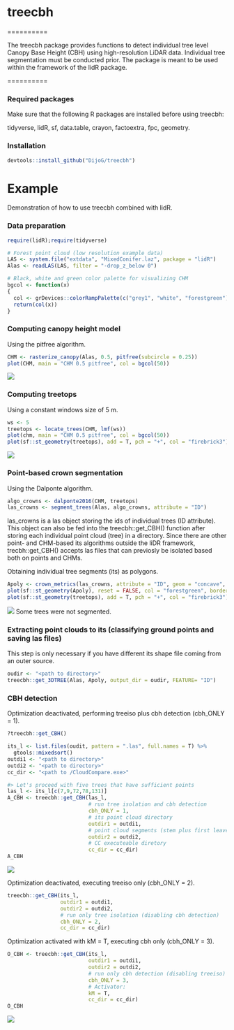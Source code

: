 # treecbh 
==========

The treecbh package provides functions to detect individual tree level Canopy Base Height (CBH) using high-resolution LiDAR data. Individual tree segmentation must be conducted prior. The package is meant to be used within the framework of the lidR package. 

==========


### Required packages

Make sure that the following R packages are installed before using treecbh:

tidyverse,
lidR,
sf,
data.table,
crayon,
factoextra,
fpc,
geometry.


### Installation
```r
devtools::install_github("DijoG/treecbh")
```

# Example
Demonstration of how to use treecbh combined with lidR. 


### Data preparation
```r
require(lidR);require(tidyverse)

# Forest point cloud (low resolution example data)
LAS <- system.file("extdata", "MixedConifer.laz", package = "lidR")
Alas <- readLAS(LAS, filter = "-drop_z_below 0") 

# Black, white and green color palette for visualizing CHM
bgcol <- function(x)
{
  col <- grDevices::colorRampPalette(c("grey1", "white", "forestgreen"))
  return(col(x))
}
```


### Computing canopy height model
Using the pitfree algorithm.
```r
CHM <- rasterize_canopy(Alas, 0.5, pitfree(subcircle = 0.25))
plot(CHM, main = "CHM 0.5 pitfree", col = bgcol(50))
```
<img align="bottom" src="https://raw.githubusercontent.com/DijoG/storage/main/README/01_chm_pitfree.png">


### Computing treetops
Using a constant windows size of 5 m.
```r
ws <- 5
treetops <- locate_trees(CHM, lmf(ws))
plot(chm, main = "CHM 0.5 pitfree", col = bgcol(50))
plot(sf::st_geometry(treetops), add = T, pch = "+", col = "firebrick3")
```
<img align="bottom" src="https://raw.githubusercontent.com/DijoG/storage/main/README/02_chm_pitfree_treetops.png">


### Point-based crown segmentation
Using the Dalponte algorithm.

```r
algo_crowns <- dalponte2016(CHM, treetops)
las_crowns <- segment_trees(Alas, algo_crowns, attribute = "ID")
```
las_crowns is a las object storing the ids of individual trees (ID attribute). This object can also be fed into the treecbh::get_CBH() function after storing each individual point cloud (tree) in a directory. Since there are other point- and CHM-based its algorithms outside the liDR framework, trecbh::get_CBH() accepts las files that can previosly be isolated based both on points and CHMs. 

Obtaining individual tree segments (its) as polygons.
```r
Apoly <- crown_metrics(las_crowns, attribute = "ID", geom = "concave", func = NULL)
plot(sf::st_geometry(Apoly), reset = FALSE, col = "forestgreen", border = "grey80")
plot(sf::st_geometry(treetops), add = T, pch = "+", col = "firebrick3")
```
<img align="bottom" src="https://raw.githubusercontent.com/DijoG/storage/main/README/03_its_treetops.png">
Some trees were not segmented.


### Extracting point clouds to its (classifying ground points and saving las files)
This step is only necessary if you have different its shape file coming from an outer source.
```r
oudir <- "<path to directory>"
treecbh::get_3DTREE(Alas, Apoly, output_dir = oudir, FEATURE= "ID")
```


### CBH detection
Optimization deactivated, performing treeiso plus cbh detection (cbh_ONLY = 1).
```r
?treecbh::get_CBH()

its_l <- list.files(oudit, pattern = ".las", full.names = T) %>%
  gtools::mixedsort()
outdi1 <- "<path to directory>"
outdi2 <- "<path to directory>"
cc_dir <- "<path to /CloudCompare.exe>"

#> Let's proceed with five trees that have sufficient points
las_l <- its_l[c(7,9,72,78,131)]
A_CBH <- treecbh::get_CBH(las_l,
                          # run tree isolation and cbh detection
                          cbh_ONLY = 1,
                          # its point cloud directory
                          outdir1 = outdi1,
                          # point cloud segments (stem plus first leaved branch) directory
                          outdir2 = outdi2,
                          # CC executeable diretory
                          cc_dir = cc_dir)
A_CBH
```
<img align="bottom" src="https://raw.githubusercontent.com/DijoG/storage/main/README/04_A_CBH.png">


Optimization deactivated, executing treeiso only (cbh_ONLY = 2).
```r
treecbh::get_CBH(its_l,
                 outdir1 = outdi1,
                 outdir2 = outdi2,
                 # run only tree isolation (disabling cbh detection)
                 cbh_ONLY = 2,
                 cc_dir = cc_dir)
``` 


Optimization activated with kM = T, executing cbh only (cbh_ONLY = 3).
```r
O_CBH <- treecbh::get_CBH(its_l,
                          outdir1 = outdi1,
                          outdir2 = outdi2,
                          # run only cbh detection (disabling treeiso)
                          cbh_ONLY = 3,
                          # Activator:
                          kM = T,
                          cc_dir = cc_dir)
O_CBH
```
<img align="bottom" src="https://raw.githubusercontent.com/DijoG/storage/main/README/05_O_CBH.png">

